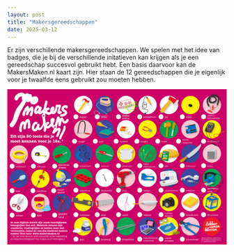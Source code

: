 ```yaml
---
layout: post
title: "Makersgereedschappen"
date: 2025-03-12
---
```


Er zijn verschillende makersgereedschappen. We spelen met het idee van badges, die je bij de verschillende initatieven kan krijgen als je een gereedschap succesvol gebruikt hebt. Een basis daarvoor kan de MakersMaken.nl kaart zijn. Hier staan de 12 gereedschappen die je eigenlijk voor je twaalfde eens gebruikt zou moeten hebben. 

![De poster van MakersMaken.nl, met daarop 50 gereedschapen van naaimachines tot boormachines, van electronica tot een camera, van 3d printers tot gips.](/assets/images/MakersMakenPoster_klein.png)